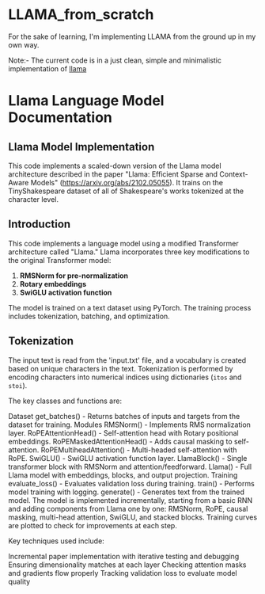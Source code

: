 # LLAMA_from_scratch
For the sake of learning, I'm implementing LLAMA from the ground up in my own way.

Note:-  The current code is in a just clean, simple and minimalistic implementation of [llama](https://github.com/facebookresearch/llama/blob/main/llama/model.py)



# Llama Language Model Documentation

## Llama Model Implementation
This code implements a scaled-down version of the Llama model architecture described in the paper "Llama: Efficient Sparse and Context-Aware Models" (https://arxiv.org/abs/2102.05055). It trains on the TinyShakespeare dataset of all of Shakespeare's works tokenized at the character level.


## Introduction

This code implements a language model using a modified Transformer architecture called "Llama." Llama incorporates three key modifications to the original Transformer model:

1. **RMSNorm for pre-normalization**
2. **Rotary embeddings**
3. **SwiGLU activation function**

The model is trained on a text dataset using PyTorch. The training process includes tokenization, batching, and optimization.

## Tokenization

The input text is read from the 'input.txt' file, and a vocabulary is created based on unique characters in the text. Tokenization is performed by encoding characters into numerical indices using dictionaries (`itos` and `stoi`).

The key classes and functions are:

Dataset
get_batches() - Returns batches of inputs and targets from the dataset for training.
Modules
RMSNorm() - Implements RMS normalization layer.
RoPEAttentionHead() - Self-attention head with Rotary positional embeddings.
RoPEMaskedAttentionHead() - Adds causal masking to self-attention.
RoPEMultiheadAttention() - Multi-headed self-attention with RoPE.
SwiGLU() - SwiGLU activation function layer.
LlamaBlock() - Single transformer block with RMSNorm and attention/feedforward.
Llama() - Full Llama model with embeddings, blocks, and output projection.
Training
evaluate_loss() - Evaluates validation loss during training.
train() - Performs model training with logging.
generate() - Generates text from the trained model.
The model is implemented incrementally, starting from a basic RNN and adding components from Llama one by one: RMSNorm, RoPE, causal masking, multi-head attention, SwiGLU, and stacked blocks. Training curves are plotted to check for improvements at each step.

Key techniques used include:

Incremental paper implementation with iterative testing and debugging
Ensuring dimensionality matches at each layer
Checking attention masks and gradients flow properly
Tracking validation loss to evaluate model quality
